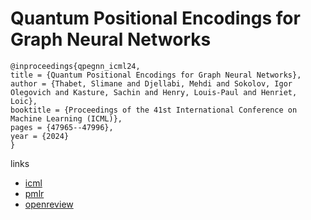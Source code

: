 # Quantum Positional Encodings for Graph Neural Networks

```
@inproceedings{qpegnn_icml24,
title = {Quantum Positional Encodings for Graph Neural Networks},
author = {Thabet, Slimane and Djellabi, Mehdi and Sokolov, Igor Olegovich and Kasture, Sachin and Henry, Louis-Paul and Henriet, Loic},
booktitle = {Proceedings of the 41st International Conference on Machine Learning (ICML)},
pages = {47965--47996},
year = {2024}
}
```

links
- [icml](https://icml.cc/Conferences/2024/Schedule?showEvent=34426)
- [pmlr](https://proceedings.mlr.press/v235/thabet24a.html)
- [openreview](https://openreview.net/forum?id=IW45Dr1Kxi)
